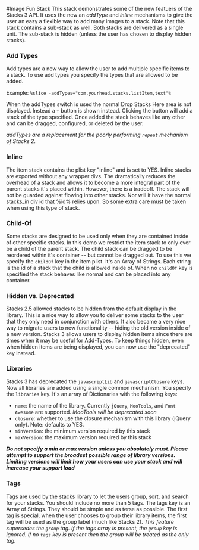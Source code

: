 
#Image Fun Stack
This stack demonstrates some of the new featuers of the Stacks 3 API. It uses the new an *addType* and *inline* mechanisms to give the user an easy a flexible way to add many images to a stack.  Note that this stack contains a sub-stack as well.  Both stacks are delivered as a single unit.  The sub-stack is hidden (unless the user has chosen to display hidden stacks).

### Add Types
Add types are a new way to allow the user to add multiple specific items to a stack.  To use add types you specify the types that are allowed to be added.

Example: `%slice -addTypes="com.yourhead.stacks.listItem,text"%`

When the addTypes switch is used the normal Drop Stacks Here area is not displayed. Instead a `+` button is shown instead.  Clicking the button will add a stack of the type specified.  Once added the stack behaves like any other and can be dragged, configured, or deleted by the user.

*addTypes are a replacement for the poorly performing `repeat` mechanism of Stacks 2.*


### Inline
The item stack contains the plist key "inline" and is set to YES.  Inline stacks are exported without any wrapper divs.  The dramatically reduces the overhead of a stack and allows it to become a more integral part of the parent stacks it's placed within.  However, there is a tradeoff. The stack will not be guarded against flowing into other stacks. Nor will it have the normal stacks_in div id that %id% relies upon. So some extra care must be taken when using this type of stack.

### Child-Of
Some stacks are designed to be used only when they are contained inside of other specific stacks.  In this demo we restrict the item stack to only ever be a child of the parent stack.  The child stack can be dragged to be reordered within it's container -- but cannot be dragged out.  To use this we specify the `childOf` key in the item plist. It's an Array of Strings. Each string is the id of a stack that the child is allowed inside of.  When no `childOf` key is specified the stack behaves like normal and can be placed into any container.

### Hidden vs. Deprecated
Stacks 2.5 allowed stacks to be hidden from the default display in the library.  This is a nice way to allow you to deliver some stacks to the user that they only need in conjunction with others.  It also became a very nice way to migrate users to new functionality -- hiding the old version inside of a new version.
Stacks 3 allows users to display hidden items since there are times when it may be useful for Add-Types.  To keep things hidden, even when hidden items are being displayed, you can now use the "deprecated" key instead.

### Libraries
Stacks 3 has deprecated the `javascriptLib` and `javascriptClosure` keys. Now all libraries are added using a single common mechanism.  You specify the `libraries` key.  It's an array of Dictionaries with the following keys:

 * `name`: the name of the library. Currently `jQuery`, `MooTools`, and `Font Awesome` are supported.   *MooTools will be deprecated soon*
 * `closure`: whether to use the closure mechanism with this library (jQuery only). Note: defaults to YES.
 * `minVersion`: the minimum version required by this stack
 * `maxVersion`: the maximum version required by this stack

***Do not specify a min or max version unless you absolutely must.  Please attempt to support the broadest possible range of library versions.  Limiting versions will limit how your users can use your stack and will increase your support load***

### Tags
Tags are used by the stacks library to let the users group, sort, and search for your stacks.  You should include no more than 5 tags. The tags key is an Array of Strings. They should be simple and as terse as possible.  The first tag is special, when the user chooses to group their library items, the first tag will be used as the group label (much like Stacks 2).
*This feature supersedes the `group` tag.  If the tags array is present, the `group` key is ignored. If no `tags` key is present then the group will be treated as the only tag.*

